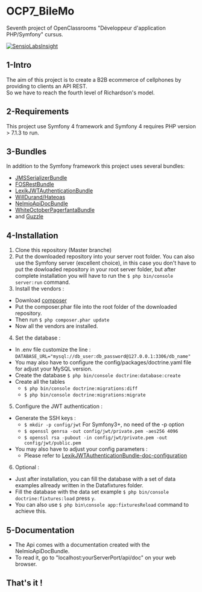 # OCP7_BileMo
Seventh project of OpenClassrooms "Développeur d'application PHP/Symfony" cursus. 

[![SensioLabsInsight](https://insight.sensiolabs.com/projects/1d9cae87-686c-4bf4-9a4d-e84efd7b996a/mini.png)](https://insight.sensiolabs.com/projects/1d9cae87-686c-4bf4-9a4d-e84efd7b996a)

## 1-Intro 
The aim of this project is to create a B2B ecommerce of cellphones by providing to clients an API REST.  
So we have to reach the fourth level of Richardson's model. 
  
## 2-Requirements
This project use Symfony 4 framework and Symfony 4 requires PHP version > 7.1.3 to run. 

## 3-Bundles 
In addition to the Symfony framework this project uses several bundles:
* [JMSSerializerBundle](https://github.com/schmittjoh/JMSSerializerBundle)
* [FOSRestBundle](https://github.com/FriendsOfSymfony/FOSRestBundle)
* [LexikJWTAuthenticationBundle](https://github.com/lexik/LexikJWTAuthenticationBundle)
* [WillDurand/Hateoas](https://github.com/willdurand/Hateoas)
* [NelmioApiDocBundle](https://github.com/nelmio/NelmioApiDocBundle)
* [WhiteOctoberPagerfantaBundle](https://github.com/whiteoctober/WhiteOctoberPagerfantaBundle)
* and [Guzzle](https://github.com/guzzle/guzzle)

## 4-Installation 
1. Clone this repository (Master branche)
2. Put the downloaded repository into your server root folder. You can also use the Symfony server (excellent choice), in this case you don't have to put the dowloaded repository in your root server folder, but after complete installation you will have to run the `$ php bin/console server:run` command.
3. Install the vendors : 
  * Download [composer](https://getcomposer.org/)
  * Put the composer.phar file into the root folder of the downloaded repository.
  * Then run `$ php composer.phar update`
  * Now all the vendors are installed.
4. Set the database :
  * In .env file customize the line :
  `DATABASE_URL="mysql://db_user:db_password@127.0.0.1:3306/db_name"`
  * You may also have to configure the config/packages/doctrine.yaml file for adjust your MySQL version.
  * Create the database `$ php bin/console doctrine:database:create`
  * Create all the tables 
    * `$ php bin/console doctrine:migrations:diff`  
    * `$ php bin/console doctrine:migrations:migrate`
 5. Configure the JWT authentication :
   * Generate the SSH keys : 
     * `$ mkdir -p config/jwt` For Symfony3+, no need of the -p option
     * `$ openssl genrsa -out config/jwt/private.pem -aes256 4096`
     * `$ openssl rsa -pubout -in config/jwt/private.pem -out config/jwt/public.pem`
   * You may also have to adjust your config parameters :
     * Please refer to [LexikJWTAuthenticationBundle-doc-configuration](https://github.com/lexik/LexikJWTAuthenticationBundle/blob/master/Resources/doc/index.md#configuration)
 6. Optional :
* Just after installation, you can fill the database with a set of data examples allready written in the Datafixtures folder. 
* Fill the database with the data set example `$ php bin/console doctrine:fixtures:load` press `y`.
* You can also use `$ php bin\console app:fixturesReload` command to achieve this. 

## 5-Documentation
* The Api comes with a documentation created with the NelmioApiDocBundle. 
* To read it, go to "localhost:yourServerPort/api/doc" on your web browser.
## That's it !   
